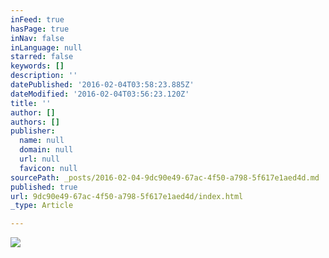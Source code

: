 ```yaml
---
inFeed: true
hasPage: true
inNav: false
inLanguage: null
starred: false
keywords: []
description: ''
datePublished: '2016-02-04T03:58:23.885Z'
dateModified: '2016-02-04T03:56:23.120Z'
title: ''
author: []
authors: []
publisher:
  name: null
  domain: null
  url: null
  favicon: null
sourcePath: _posts/2016-02-04-9dc90e49-67ac-4f50-a798-5f617e1aed4d.md
published: true
url: 9dc90e49-67ac-4f50-a798-5f617e1aed4d/index.html
_type: Article

---
```

![](https://the-grid-user-content.s3-us-west-2.amazonaws.com/e4df7009-def4-49d4-a053-24fb2080c92b.jpg)